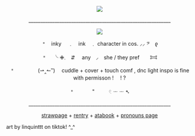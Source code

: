 <p align="center"> <img src="https://komarev.com/ghpvc/?username=inkyinkington&color=fc68c6&label=^0^"> </p>
<p align="center"> ____________________________________________________________ </p>
<p align="center">
<img src="https://files.catbox.moe/dho84g.png">
</p> 
<p align="center"> 𐄈　inky 　﹒　ink　﹒ character in cos.  ⸝⸝   𝄢　𐑞</p>
<p align="center"> 𐄈　 ╰      ✙𓈒 ⠀⇵  ⠀  any  ⠀⸝⠀ she / they pref　　𐂯</p>
<p align="center"> 𐄈　⠀⠀ ⠀ ⠀(⇀‸↼‶) 　cuddle + cover + touch comf , dnc light inspo is fine with permisson !　      ! ?</p>
<p align="center"> 𐄈　⠀⠀ ⠀"⠀ ⠀⠀ 𓏲         𓌔  𓌔          ➴</p>
<p align="center"> ____________________________________________________________ </p>

<p align="center"> <a href="https://inkyinkington.straw.page/">strawpage</a> + <a href="https://rentry.co/inkytheinkazoid">rentry</a> + <a href="https://inkyinkington.atabook.org/">atabook</a> + <a href="https://pronouns.cc/@1nkyluv">pronouns page</a> </p>
art by linquinttt on tiktok! ^_^
